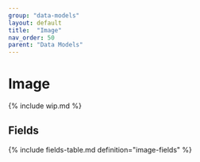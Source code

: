```yaml
---
group: "data-models"
layout: default
title:  "Image"
nav_order: 50
parent: "Data Models"
---
```


# Image

{% include wip.md %}

## Fields

{% include fields-table.md definition="image-fields" %}
